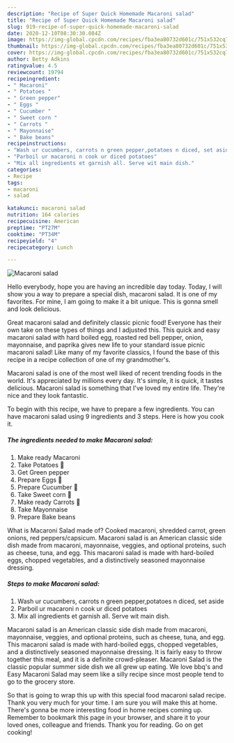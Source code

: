 ```yaml
---
description: "Recipe of Super Quick Homemade Macaroni salad"
title: "Recipe of Super Quick Homemade Macaroni salad"
slug: 919-recipe-of-super-quick-homemade-macaroni-salad
date: 2020-12-10T08:30:30.084Z
image: https://img-global.cpcdn.com/recipes/fba3ea80732d601c/751x532cq70/macaroni-salad-recipe-main-photo.jpg
thumbnail: https://img-global.cpcdn.com/recipes/fba3ea80732d601c/751x532cq70/macaroni-salad-recipe-main-photo.jpg
cover: https://img-global.cpcdn.com/recipes/fba3ea80732d601c/751x532cq70/macaroni-salad-recipe-main-photo.jpg
author: Betty Adkins
ratingvalue: 4.5
reviewcount: 19794
recipeingredient:
- " Macaroni"
- " Potatoes "
- " Green pepper"
- " Eggs "
- " Cucumber "
- " Sweet corn "
- " Carrots "
- " Mayonnaise"
- " Bake beans"
recipeinstructions:
- "Wash ur cucumbers, carrots n green pepper,potatoes n diced, set aside"
- "Parboil ur macaroni n cook ur diced potatoes"
- "Mix all ingredients et garnish all. Serve wit main dish."
categories:
- Recipe
tags:
- macaroni
- salad

katakunci: macaroni salad 
nutrition: 164 calories
recipecuisine: American
preptime: "PT27M"
cooktime: "PT34M"
recipeyield: "4"
recipecategory: Lunch

---
```



![Macaroni salad](https://img-global.cpcdn.com/recipes/fba3ea80732d601c/751x532cq70/macaroni-salad-recipe-main-photo.jpg)

Hello everybody, hope you are having an incredible day today. Today, I will show you a way to prepare a special dish, macaroni salad. It is one of my favorites. For mine, I am going to make it a bit unique. This is gonna smell and look delicious.

Great macaroni salad and definitely classic picnic food! Everyone has their own take on these types of things and I adjusted this. This quick and easy macaroni salad with hard boiled egg, roasted red bell pepper, onion, mayonnaise, and paprika gives new life to your standard issue picnic macaroni salad! Like many of my favorite classics, I found the base of this recipe in a recipe collection of one of my grandmother&#39;s.

Macaroni salad is one of the most well liked of recent trending foods in the world. It's appreciated by millions every day. It's simple, it is quick, it tastes delicious. Macaroni salad is something that I've loved my entire life. They're nice and they look fantastic.


To begin with this recipe, we have to prepare a few ingredients. You can have macaroni salad using 9 ingredients and 3 steps. Here is how you cook it.

<!--inarticleads1-->

##### The ingredients needed to make Macaroni salad:

1. Make ready  Macaroni
1. Take  Potatoes 🥔
1. Get  Green pepper
1. Prepare  Eggs 🥚
1. Prepare  Cucumber 🥒
1. Take  Sweet corn 🌽
1. Make ready  Carrots 🥕
1. Take  Mayonnaise
1. Prepare  Bake beans


What is Macaroni Salad made of? Cooked macaroni, shredded carrot, green onions, red peppers/capsicum. Macaroni salad is an American classic side dish made from macaroni, mayonnaise, veggies, and optional proteins, such as cheese, tuna, and egg. This macaroni salad is made with hard-boiled eggs, chopped vegetables, and a distinctively seasoned mayonnaise dressing. 

<!--inarticleads2-->

##### Steps to make Macaroni salad:

1. Wash ur cucumbers, carrots n green pepper,potatoes n diced, set aside
1. Parboil ur macaroni n cook ur diced potatoes
1. Mix all ingredients et garnish all. Serve wit main dish.


Macaroni salad is an American classic side dish made from macaroni, mayonnaise, veggies, and optional proteins, such as cheese, tuna, and egg. This macaroni salad is made with hard-boiled eggs, chopped vegetables, and a distinctively seasoned mayonnaise dressing. It is fairly easy to throw together this meal, and it is a definite crowd-pleaser. Macaroni Salad is the classic popular summer side dish we all grew up eating. We love bbq&#39;s and Easy Macaroni Salad may seem like a silly recipe since most people tend to go to the grocery store. 

So that is going to wrap this up with this special food macaroni salad recipe. Thank you very much for your time. I am sure you will make this at home. There's gonna be more interesting food in home recipes coming up. Remember to bookmark this page in your browser, and share it to your loved ones, colleague and friends. Thank you for reading. Go on get cooking!
